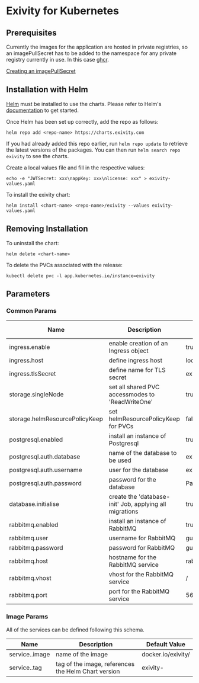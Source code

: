 # Exivity for Kubernetes

## Prerequisites

Currently the images for the application are hosted in private registries, so an
imagePullSecret has to be added to the namespace for any private registry
currently in use. In this case [ghcr](https://ghcr.io).

[Creating an imagePullSecret](https://kubernetes.io/docs/tasks/configure-pod-container/pull-image-private-registry/)

## Installation with Helm

[Helm](https://helm.sh) must be installed to use the charts. Please refer to
Helm's [documentation](https://helm.sh/docs) to get started.

Once Helm has been set up correctly, add the repo as follows:

    helm repo add <repo-name> https://charts.exivity.com

If you had already added this repo earlier, run `helm repo update` to retrieve
the latest versions of the packages. You can then run `helm search repo exivity`
to see the charts.

Create a local values file and fill in the respective values:

    echo -e "JWTSecret: xxx\nappKey: xxx\nlicense: xxx" > exivity-values.yaml

To install the exivity chart:

    helm install <chart-name> <repo-name>/exivity --values exivity-values.yaml

## Removing Installation

To uninstall the chart:

    helm delete <chart-name>

To delete the PVCs associated with the release:

    kubectl delete pvc -l app.kubernetes.io/instance=exivity

## Parameters

### Common Params
| Name                           | Description                                             | Default Value |
|--------------------------------|---------------------------------------------------------|---------------|
| ingress.enable                 | enable creation of an Ingress object                    | true          |
| ingress.host                   | define ingress host                                     | localhost     |
| ingress.tlsSecret              | define name for TLS secret                              | exivity-tls   |
| storage.singleNode             | set all shared PVC accessmodes to 'ReadWriteOne'        | true          |
| storage.helmResourcePolicyKeep | set helmResourcePolicyKeep for PVCs                     | false         |
| postgresql.enabled             | install an instance of Postgresql                       | true          |
| postgresql.auth.database       | name of the database to be used                         | exivity       |
| postgresql.auth.username       | user for the database                                   | exivity       |
| postgresql.auth.password       | password for the database                               | Password12!   |
| database.initialise            | create the 'database-init' Job, applying all migrations | true          |
| rabbitmq.enabled               | install an instance of RabbitMQ                         | true          |
| rabbitmq.user                  | username for RabbitMQ                                   | guest         |
| rabbitmq.password              | password for RabbitMQ                                   | guest         |
| rabbitmq.host                  | hostname for the RabbitMQ service                       | rabbit        |
| rabbitmq.vhost                 | vhost for the RabbitMQ service                          | /             |
| rabbitmq.port                  | port for the RabbitMQ service                           | 5672          |

### Image Params
All of the services can be defined following this schema.

| Name                        | Description                                         | Default Value                   |
|-----------------------------|-----------------------------------------------------|---------------------------------|
| service.<servicename>.image | name of the image                                   | docker.io/exivity/<servicename> |
| service.<servicename>.tag   | tag of the image, references the Helm Chart version | exivity-<chartversion>          |
